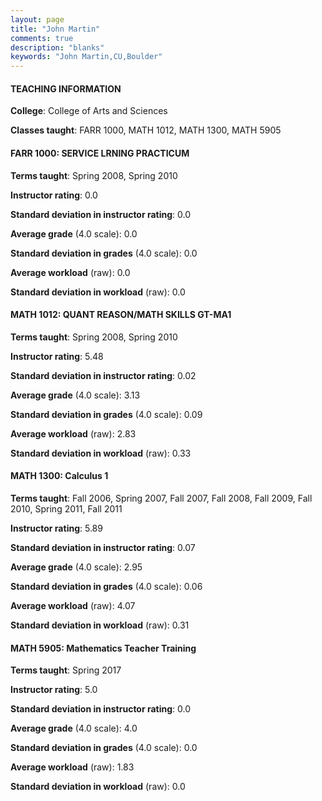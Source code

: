 ```yaml
---
layout: page
title: "John Martin" 
comments: true
description: "blanks"
keywords: "John Martin,CU,Boulder"
---
```

<head>
<script src="https://ajax.googleapis.com/ajax/libs/jquery/2.1.3/jquery.min.js"></script>
<script src="https://dl.dropboxusercontent.com/s/pc42nxpaw1ea4o9/highcharts.js?dl=0"></script>
<!-- <script src="../assets/js/highcharts.js"></script> -->
<style type="text/css">@font-face {
	font-family: "Bebas Neue";
	src: url(https://www.filehosting.org/file/details/544349/BebasNeue Regular.otf) format("opentype");
	}
	h1.Bebas { 
		font-family: "Bebas Neue", Verdana, Tahoma;
	}
</style>
</head>
	   
#### TEACHING INFORMATION

**College**: College of Arts and Sciences

**Classes taught**: FARR 1000, MATH 1012, MATH 1300, MATH 5905

#### FARR 1000: SERVICE LRNING PRACTICUM

**Terms taught**: Spring 2008, Spring 2010

**Instructor rating**: 0.0

**Standard deviation in instructor rating**: 0.0

**Average grade** (4.0 scale): 0.0

**Standard deviation in grades** (4.0 scale): 0.0

**Average workload** (raw): 0.0

**Standard deviation in workload** (raw): 0.0

#### MATH 1012: QUANT REASON/MATH SKILLS GT-MA1

**Terms taught**: Spring 2008, Spring 2010

**Instructor rating**: 5.48

**Standard deviation in instructor rating**: 0.02

**Average grade** (4.0 scale): 3.13

**Standard deviation in grades** (4.0 scale): 0.09

**Average workload** (raw): 2.83

**Standard deviation in workload** (raw): 0.33

#### MATH 1300: Calculus 1

**Terms taught**: Fall 2006, Spring 2007, Fall 2007, Fall 2008, Fall 2009, Fall 2010, Spring 2011, Fall 2011

**Instructor rating**: 5.89

**Standard deviation in instructor rating**: 0.07

**Average grade** (4.0 scale): 2.95

**Standard deviation in grades** (4.0 scale): 0.06

**Average workload** (raw): 4.07

**Standard deviation in workload** (raw): 0.31

#### MATH 5905: Mathematics Teacher Training

**Terms taught**: Spring 2017

**Instructor rating**: 5.0

**Standard deviation in instructor rating**: 0.0

**Average grade** (4.0 scale): 4.0

**Standard deviation in grades** (4.0 scale): 0.0

**Average workload** (raw): 1.83

**Standard deviation in workload** (raw): 0.0

